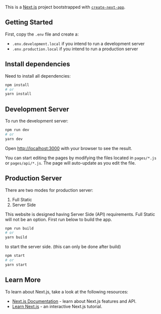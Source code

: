 This is a [Next.js](https://nextjs.org/) project bootstrapped with [`create-next-app`](https://github.com/vercel/next.js/tree/canary/packages/create-next-app).

## Getting Started

First, copy the `.env` file and create a:

- `.env.development.local` if you intend to run a development server
- `.env.production.local` if you intend to run a production server

## Install dependencies

Need to install all dependencies:

```bash
npm install
# or
yarn install
```

## Development Server

To run the development server:

```bash
npm run dev
# or
yarn dev
```

Open [http://localhost:3000](http://localhost:3000) with your browser to see the result.

You can start editing the pages by modifying the files located in `pages/*.js` or `pages/api/*.js`. The page will auto-update as you edit the file.

## Production Server

There are two modes for production server:

1. Full Static
2. Server Side

This website is designed having Server Side (API) requirements. Full Static will not be an option.
First run below to build the app.

```bash
npm run build
# or
yarn build
```

<!-- You will have an output showing the file load sizes forWhat you are looking for what type of file was produced on the build. if any file has `λ` then you will be required to run Server Side.
```bash
λ  (Server)  server-side renders at runtime (uses getInitialProps or getServerSideProps)
○  (Static)  automatically rendered as static HTML (uses no initial props)
●  (SSG)     automatically generated as static HTML + JSON (uses getStaticProps)
```

To run full static, you must export the files. (This can only be done after build)
```bash
npm export
# or
yarn export
```
By default, the export will generate an `out` directory, which can be served by any static hosting service or CDN. -->

to start the server side. (this can only be done after build)

```bash
npm start
# or
yarn start
```

## Learn More

To learn about Next.js, take a look at the following resources:

- [Next.js Documentation](https://nextjs.org/docs) - learn about Next.js features and API.
- [Learn Next.js](https://nextjs.org/learn) - an interactive Next.js tutorial.
